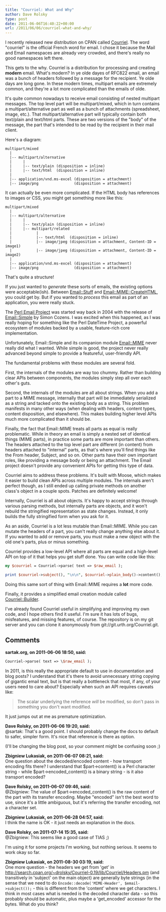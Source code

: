 ```yaml
---
title: "Courriel: What and Why"
author: Dave Rolsky
type: post
date: 2011-06-06T16:40:22+00:00
url: /2011/06/06/courriel-what-and-why/
---
```


I recently released new distribution on CPAN called [Courriel][1]. The word "courriel" is the
official French word for email. I chose it because the Mail and Email namespaces are already very
crowded, and there's really no good namespaces left there.

This gets to the why. Courriel is a distribution for processing and creating **modern** email.
What's modern? In ye olde dayes of RFC822 email, an email was a bunch of headers followed by a
message for the recipient. Ye olde days are long gone. In these modern times, multipart emails are
extremely common, and they're a lot more complicated than the emails of olde.

It's quite common nowadays to receive email consisting of nested multipart messages. The top level
part will be multipart/mixed, which in turn contains a multipart/alternative part as well as a bunch
of attachments (spreadsheet, image, etc.). That multipart/alternative part will typically contain
both text/plain and text/html parts. These are two versions of the "body" of the message, the part
that's intended to be read by the recipient in their mail client.

Here's a diagram:

```
multipart/mixed
  |
  |-- multipart/alternative
  |     |
  |     |-- text/plain (disposition = inline)
  |     |-- text/html  (disposition = inline)
  |
  |-- application/vnd.ms-excel (disposition = attachment)
  |-- image/png                (disposition = attachment)
```

It can actually be even more complicated. If the HTML body has references to images or CSS, you
might get something more like this:

```
multipart/mixed
  |
  |-- multipart/alternative
  |     |
  |     |-- text/plain (disposition = inline)
  |     |-- multipart/related
  |           |
  |           |-- text/html  (disposition = inline)
  |           |-- image/jpeg (disposition = attachment, Content-ID = image1)
  |           |-- image/jpeg (disposition = attachment, Content-ID = image2)
  |
  |-- application/vnd.ms-excel (disposition = attachment)
  |-- image/png                (disposition = attachment)
```

That's quite a structure!

If you just wanted to _generate_ these sorts of emails, the existing options were acceptable(ish).
Between [Email::Stuff][2] and [Email::MIME::CreateHTML][3], you could get by. But if you wanted to
_process_ this email as part of an application, you were really stuck.

The [Perl Email Project][4] was started way back in 2004 with the release of [Email::Simple][5] by
Simon Cozens. I was excited when this happened, as I was really hoping for something like the Perl
DateTime Project, a powerful ecosystem of modules backed by a usable, feature-rich core
implementation.

Unfortunately, Email::Simple and its companion module [Email::MIME][6] never really did what I
wanted. While simple is good, the project never really advanced beyond simple to provide a
featureful, user-friendly API.

The fundamental problems with these modules are several fold.

First, the internals of the modules are way too chummy. Rather than building clear APIs between
components, the modules simply step all over each other's guts.

Second, the internals of the modules are all about strings. When you add a part to a MIME message,
internally that part will be immediately serialized as a string and tacked onto the existing body as
a string. This problem manifests in many other ways (when dealing with headers, content types,
content disposition, and elsewhere). This makes building higher level APIs much more complicated
than it should be.

Finally, the fact that Email::MIME treats all parts as equal is really problematic. While in theory
an email is simply a nested set of identical things (MIME parts), in practice some parts are more
important than others. The headers attached to the top level part are different (in content) from
headers attached to "internal" parts, as that's where you'll find things like the From header,
Subject, and so on. Other parts have their own important roles, like providing a message body or
being an attachment. The Email project doesn't provide any convenient APIs for getting this type of
data.

Courriel aims to address these problems. It's built with Moose, which makes it easier to build clean
APIs across multiple modules. The internals aren't perfect though, as I still ended up calling
private methods on another class's object in a couple spots. Patches are definitely welcome!

Internally, Courriel is all about objects. It's happy to accept strings through various parsing
methods, but internally parts are objects, and it won't rebuild the stringified representation as
state changes. Instead, it only builds the fully stringified form when you ask for it.

As an aside, Courriel is a lot less mutable than Email::MIME. While you can mutate the headers of a
part, you can't really change anything else about it. If you wanted to add or remove parts, you must
make a new object with the old one's parts, plus or minus something.

Courriel provides a low-level API where all parts are equal and a high-level API on top of it that
helps you get stuff done. You can write code like this:

```perl
my $courriel = Courriel->parse( text => $raw_email );

print $courriel->subject(), "\n\n", $courriel->plain_body()->content();
```

Doing this same sort of thing with Email::MIME requires a **lot** more code.

Finally, it provides a simplified email creation module called [Courriel::Builder][7].

I've already found Courriel useful in simplifying and improving my own code, and I hope others find
it useful. I'm sure it has lots of bugs, misfeatures, and missing features, of course. The
repository is on my git server and you can clone it anonymously from
git://git.urth.org/Courriel.git.

[1]: http://beta.metacpan.org/release/Courriel
[2]: http://beta.metacpan.org/release/Email-Stuff
[3]: http://beta.metacpan.org/release/Email-MIME-CreateHTML
[4]: http://emailproject.perl.org/
[5]: http://beta.metacpan.org/release/Email-Simple
[6]: http://beta.metacpan.org/release/Email-MIME
[7]: http://beta.metacpan.org/module/Courriel::Builder

## Comments

**sartak.org, on 2011-06-06 18:50, said:**

```perl
Courriel->parse( text => \$raw_email );
```

In 2011, is this really the appropriate default to use in documentation and blog posts? I understand
that it's there to avoid unnecessary string copying of gigantic email text, but is that really a
bottleneck that most, if any, of your users need to care about? Especially when such an API requires
caveats like:

> The scalar underlying the reference _will_ be modified, so don't pass in something you don't want
> modified.

It just jumps out at me as premature optimization.

**Dave Rolsky, on 2011-06-06 19:20, said:**  
@sartak: That's a good point. I should probably change the docs to default to safer, simpler form.
It's nice that reference is there as option.

(I'll be changing the blog post, so your comment might be confusing soon ;)

**Zbigniew Lukasiak, on 2011-06-07 08:21, said:**  
One question about the decoded/encoded content - how transport encoding fits there? I understand
that $part->content() is a Perl character string - while $part->encoded_content() is a binary
string - is it also transport encoded?

**Dave Rolsky, on 2011-06-07 09:46, said:**  
@Zbigniew: The value of $part->encoded_content() is the raw content of the part with its transfer
encoding. Maybe "encoded" isn't the best word to use, since it's a little ambiguous, but it's
referring the transfer encoding, not a character set.

**Zbigniew Lukasiak, on 2011-06-28 04:57, said:**  
I think the name is OK - it just needs an explanation in the docs.

**Dave Rolsky, on 2011-07-14 15:35, said:**  
@Zbigniew: This seems like a good case of TIAS ;)

I'm using it for some projects I'm working, but nothing serious. It seems to work okay so far.

**Zbigniew Lukasiak, on 2011-08-30 03:19, said:**  
One more question - the headers we get from 'get' in
<http://search.cpan.org/~drolsky/Courriel-0.19/lib/Courriel/Headers.pm> (and transitively in
'subject' on the main object) are generally byte strings (in the sense that we need to do
`Encode::decode('MIME-Header', $email->subject());` - this is different from the 'content' where we
get characters. I think in most cases what is needed is the decoded character data - so this
probably should be automatic, plus maybe a 'get_encoded' accessor for the bytes. What do you think?
